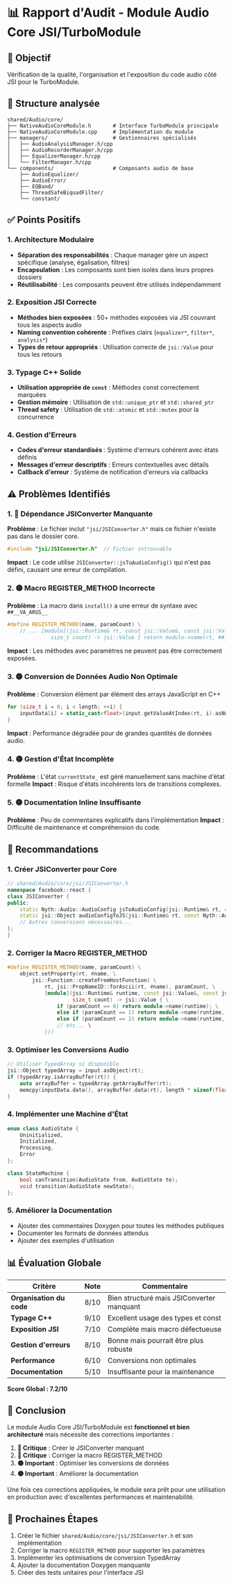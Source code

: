 # 📊 Rapport d'Audit - Module Audio Core JSI/TurboModule

## 🎯 Objectif
Vérification de la qualité, l'organisation et l'exposition du code audio côté JSI pour le TurboModule.

## 📁 Structure analysée
```
shared/Audio/core/
├── NativeAudioCoreModule.h       # Interface TurboModule principale
├── NativeAudioCoreModule.cpp     # Implémentation du module
├── managers/                     # Gestionnaires spécialisés
│   ├── AudioAnalysisManager.h/cpp
│   ├── AudioRecorderManager.h/cpp
│   ├── EqualizerManager.h/cpp
│   └── FilterManager.h/cpp
└── components/                   # Composants audio de base
    ├── AudioEqualizer/
    ├── AudioError/
    ├── EQBand/
    ├── ThreadSafeBiquadFilter/
    └── constant/
```

## ✅ Points Positifs

### 1. Architecture Modulaire
- **Séparation des responsabilités** : Chaque manager gère un aspect spécifique (analyse, égalisation, filtres)
- **Encapsulation** : Les composants sont bien isolés dans leurs propres dossiers
- **Réutilisabilité** : Les composants peuvent être utilisés indépendamment

### 2. Exposition JSI Correcte
- **Méthodes bien exposées** : 50+ méthodes exposées via JSI couvrant tous les aspects audio
- **Naming convention cohérente** : Préfixes clairs (`equalizer*`, `filter*`, `analysis*`)
- **Types de retour appropriés** : Utilisation correcte de `jsi::Value` pour tous les retours

### 3. Typage C++ Solide
- **Utilisation appropriée de `const`** : Méthodes const correctement marquées
- **Gestion mémoire** : Utilisation de `std::unique_ptr` et `std::shared_ptr`
- **Thread safety** : Utilisation de `std::atomic` et `std::mutex` pour la concurrence

### 4. Gestion d'Erreurs
- **Codes d'erreur standardisés** : Système d'erreurs cohérent avec états définis
- **Messages d'erreur descriptifs** : Erreurs contextuelles avec détails
- **Callback d'erreur** : Système de notification d'erreurs via callbacks

## ⚠️ Problèmes Identifiés

### 1. 🔴 Dépendance JSIConverter Manquante
**Problème** : Le fichier inclut `"jsi/JSIConverter.h"` mais ce fichier n'existe pas dans le dossier core.
```cpp
#include "jsi/JSIConverter.h"  // Fichier introuvable
```
**Impact** : Le code utilise `JSIConverter::jsToAudioConfig()` qui n'est pas défini, causant une erreur de compilation.

### 2. 🟡 Macro REGISTER_METHOD Incorrecte
**Problème** : La macro dans `install()` a une erreur de syntaxe avec `##__VA_ARGS__`
```cpp
#define REGISTER_METHOD(name, paramCount) \
    // ... [module](jsi::Runtime& rt, const jsi::Value&, const jsi::Value* args, \
              size_t count) -> jsi::Value { return module->name(rt, ##__VA_ARGS__); }))
```
**Impact** : Les méthodes avec paramètres ne peuvent pas être correctement exposées.

### 3. 🟡 Conversion de Données Audio Non Optimale
**Problème** : Conversion élément par élément des arrays JavaScript en C++
```cpp
for (size_t i = 0; i < length; ++i) {
    inputData[i] = static_cast<float>(input.getValueAtIndex(rt, i).asNumber());
}
```
**Impact** : Performance dégradée pour de grandes quantités de données audio.

### 4. 🟡 Gestion d'État Incomplète
**Problème** : L'état `currentState_` est géré manuellement sans machine d'état formelle
**Impact** : Risque d'états incohérents lors de transitions complexes.

### 5. 🟡 Documentation Inline Insuffisante
**Problème** : Peu de commentaires explicatifs dans l'implémentation
**Impact** : Difficulté de maintenance et compréhension du code.

## 🔧 Recommandations

### 1. Créer JSIConverter pour Core
```cpp
// shared/Audio/core/jsi/JSIConverter.h
namespace facebook::react {
class JSIConverter {
public:
    static Nyth::Audio::AudioConfig jsToAudioConfig(jsi::Runtime& rt, const jsi::Object& config);
    static jsi::Object audioConfigToJS(jsi::Runtime& rt, const Nyth::Audio::AudioConfig& config);
    // Autres conversions nécessaires...
};
}
```

### 2. Corriger la Macro REGISTER_METHOD
```cpp
#define REGISTER_METHOD(name, paramCount) \
    object.setProperty(rt, #name, \
        jsi::Function::createFromHostFunction( \
            rt, jsi::PropNameID::forAscii(rt, #name), paramCount, \
            [module](jsi::Runtime& runtime, const jsi::Value&, const jsi::Value* args, \
                     size_t count) -> jsi::Value { \
                if (paramCount == 0) return module->name(runtime); \
                else if (paramCount == 1) return module->name(runtime, args[0]); \
                else if (paramCount == 2) return module->name(runtime, args[0], args[1]); \
                // etc... \
            }))
```

### 3. Optimiser les Conversions Audio
```cpp
// Utiliser TypedArray si disponible
jsi::Object typedArray = input.asObject(rt);
if (typedArray.isArrayBuffer(rt)) {
    auto arrayBuffer = typedArray.getArrayBuffer(rt);
    memcpy(inputData.data(), arrayBuffer.data(rt), length * sizeof(float));
}
```

### 4. Implémenter une Machine d'État
```cpp
enum class AudioState {
    Uninitialized,
    Initialized,
    Processing,
    Error
};

class StateMachine {
    bool canTransition(AudioState from, AudioState to);
    void transition(AudioState newState);
};
```

### 5. Améliorer la Documentation
- Ajouter des commentaires Doxygen pour toutes les méthodes publiques
- Documenter les formats de données attendus
- Ajouter des exemples d'utilisation

## 📊 Évaluation Globale

| Critère | Note | Commentaire |
|---------|------|-------------|
| **Organisation du code** | 8/10 | Bien structuré mais JSIConverter manquant |
| **Typage C++** | 9/10 | Excellent usage des types et const |
| **Exposition JSI** | 7/10 | Complète mais macro défectueuse |
| **Gestion d'erreurs** | 8/10 | Bonne mais pourrait être plus robuste |
| **Performance** | 6/10 | Conversions non optimales |
| **Documentation** | 5/10 | Insuffisante pour la maintenance |

**Score Global : 7.2/10**

## 🎯 Conclusion

Le module Audio Core JSI/TurboModule est **fonctionnel et bien architecturé** mais nécessite des corrections importantes :

1. **🔴 Critique** : Créer le JSIConverter manquant
2. **🔴 Critique** : Corriger la macro REGISTER_METHOD
3. **🟡 Important** : Optimiser les conversions de données
4. **🟡 Important** : Améliorer la documentation

Une fois ces corrections appliquées, le module sera prêt pour une utilisation en production avec d'excellentes performances et maintenabilité.

## 📝 Prochaines Étapes

1. Créer le fichier `shared/Audio/core/jsi/JSIConverter.h` et son implémentation
2. Corriger la macro `REGISTER_METHOD` pour supporter les paramètres
3. Implémenter les optimisations de conversion TypedArray
4. Ajouter la documentation Doxygen manquante
5. Créer des tests unitaires pour l'interface JSI